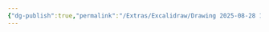 ```yaml
---
{"dg-publish":true,"permalink":"/Extras/Excalidraw/Drawing 2025-08-28 15.46.06.excalidraw/","tags":["excalidraw"]}
---
```

<style> .container {font-family: sans-serif; text-align: center;} .button-wrapper button {z-index: 1;height: 40px; width: 100px; margin: 10px;padding: 5px;} .excalidraw .App-menu_top .buttonList { display: flex;} .excalidraw-wrapper { height: 800px; margin: 50px; position: relative;} :root[dir="ltr"] .excalidraw .layer-ui__wrapper .zen-mode-transition.App-menu_bottom--transition-left {transform: none;} </style><script src="https://cdn.jsdelivr.net/npm/react@17/umd/react.production.min.js"></script><script src="https://cdn.jsdelivr.net/npm/react-dom@17/umd/react-dom.production.min.js"></script><script type="text/javascript" src="https://cdn.jsdelivr.net/npm/@excalidraw/excalidraw@0/dist/excalidraw.production.min.js"></script><div id="Drawing_2025-08-28_1546.06.excalidraw.md"></div><script>(function(){const InitialData={"type":"excalidraw","version":2,"source":"https://github.com/zsviczian/obsidian-excalidraw-plugin/releases/tag/2.15.0","elements":[{"id":"ZAppLpEU_LYiHDm-PZMux","type":"rectangle","x":300.6000061035156,"y":151.1999969482422,"width":129.60000610351562,"height":245.6000213623047,"angle":0,"strokeColor":"#1e1e1e","backgroundColor":"transparent","fillStyle":"solid","strokeWidth":2,"strokeStyle":"solid","roughness":0,"opacity":100,"groupIds":[],"frameId":null,"index":"a0","roundness":null,"seed":2050093535,"version":36,"versionNonce":1871044497,"isDeleted":false,"boundElements":null,"updated":1756367191909,"link":null,"locked":false},{"id":"uQL7rrEkmZUUCMtulvs2C","type":"ellipse","x":538.2000122070312,"y":214.40000915527344,"width":107.20001220703125,"height":251.99998474121094,"angle":0,"strokeColor":"#1e1e1e","backgroundColor":"transparent","fillStyle":"solid","strokeWidth":2,"strokeStyle":"solid","roughness":0,"opacity":100,"groupIds":[],"frameId":null,"index":"a1","roundness":null,"seed":469130751,"version":25,"versionNonce":195413361,"isDeleted":false,"boundElements":[{"id":"b-Of5o6Oxd63tKoNqASJc","type":"arrow"}],"updated":1756367191909,"link":null,"locked":false},{"id":"5ZKA0xIyvqTx5ivjFNgEQ","type":"rectangle","x":215.38438144650536,"y":638.352148636784,"width":162.909102006392,"height":416.0000332919035,"angle":0,"strokeColor":"#1e1e1e","backgroundColor":"transparent","fillStyle":"solid","strokeWidth":2,"strokeStyle":"solid","roughness":0,"opacity":100,"groupIds":[],"frameId":null,"index":"a2","roundness":null,"seed":1050166815,"version":18,"versionNonce":1250815825,"isDeleted":false,"boundElements":[{"id":"b-Of5o6Oxd63tKoNqASJc","type":"arrow"}],"updated":1756367191909,"link":null,"locked":false},{"id":"zNyGjYnDFXWvntFkVv03A","type":"arrow","x":677.9298248946586,"y":370.71581829232383,"width":4.363680752840992,"height":458.1818181818182,"angle":0,"strokeColor":"#1e1e1e","backgroundColor":"transparent","fillStyle":"solid","strokeWidth":2,"strokeStyle":"solid","roughness":0,"opacity":100,"groupIds":[],"frameId":null,"index":"a3","roundness":null,"seed":1627925055,"version":27,"versionNonce":848682289,"isDeleted":false,"boundElements":null,"updated":1756367191909,"link":null,"locked":false,"points":[[0,0],[4.363680752840992,458.1818181818182]],"lastCommittedPoint":null,"startBinding":null,"endBinding":null,"startArrowhead":null,"endArrowhead":"arrow","elbowed":false},{"id":"b-Of5o6Oxd63tKoNqASJc","type":"arrow","x":523.7480289074429,"y":367.8067162859318,"width":145.4545454545455,"height":274.9091131036932,"angle":0,"strokeColor":"#1e1e1e","backgroundColor":"transparent","fillStyle":"solid","strokeWidth":2,"strokeStyle":"solid","roughness":0,"opacity":100,"groupIds":[],"frameId":null,"index":"a4","roundness":null,"seed":1344703071,"version":88,"versionNonce":321195793,"isDeleted":false,"boundElements":null,"updated":1756367191909,"link":null,"locked":false,"points":[[0,0],[-145.4545454545455,274.9091131036932]],"lastCommittedPoint":[-145.4545454545455,274.9091131036932],"startBinding":{"elementId":"uQL7rrEkmZUUCMtulvs2C","focus":0.445269551854158,"gap":15.668813042329251},"endBinding":{"elementId":"5ZKA0xIyvqTx5ivjFNgEQ","focus":-0.13727681015130228,"gap":8.381759032720117},"startArrowhead":null,"endArrowhead":"arrow","elbowed":false}],"appState":{"theme":"light","viewBackgroundColor":"#ffffff","currentItemStrokeColor":"#1e1e1e","currentItemBackgroundColor":"transparent","currentItemFillStyle":"solid","currentItemStrokeWidth":2,"currentItemStrokeStyle":"solid","currentItemRoughness":0,"currentItemOpacity":100,"currentItemFontFamily":5,"currentItemFontSize":20,"currentItemTextAlign":"left","currentItemStartArrowhead":null,"currentItemEndArrowhead":"arrow","currentItemArrowType":"round","currentItemFrameRole":null,"scrollX":390.23467310163335,"scrollY":73.74235309939502,"zoom":{"value":1},"currentItemRoundness":"sharp","gridSize":20,"gridStep":5,"gridModeEnabled":false,"gridColor":{"Bold":"rgba(217, 217, 217, 0.5)","Regular":"rgba(230, 230, 230, 0.5)"},"currentStrokeOptions":null,"frameRendering":{"enabled":true,"clip":true,"name":true,"outline":true,"markerName":true,"markerEnabled":true},"objectsSnapModeEnabled":false,"activeTool":{"type":"selection","customType":null,"locked":false,"fromSelection":false,"lastActiveTool":null}},"files":{}};InitialData.scrollToContent=true;App=()=>{const e=React.useRef(null),t=React.useRef(null),[n,i]=React.useState({width:void 0,height:void 0});return React.useEffect(()=>{i({width:t.current.getBoundingClientRect().width,height:t.current.getBoundingClientRect().height});const e=()=>{i({width:t.current.getBoundingClientRect().width,height:t.current.getBoundingClientRect().height})};return window.addEventListener("resize",e),()=>window.removeEventListener("resize",e)},[t]),React.createElement(React.Fragment,null,React.createElement("div",{className:"excalidraw-wrapper",ref:t},React.createElement(ExcalidrawLib.Excalidraw,{ref:e,width:n.width,height:n.height,initialData:InitialData,viewModeEnabled:!0,zenModeEnabled:!0,gridModeEnabled:!1})))},excalidrawWrapper=document.getElementById("Drawing_2025-08-28_1546.06.excalidraw.md");ReactDOM.render(React.createElement(App),excalidrawWrapper);})();</script>